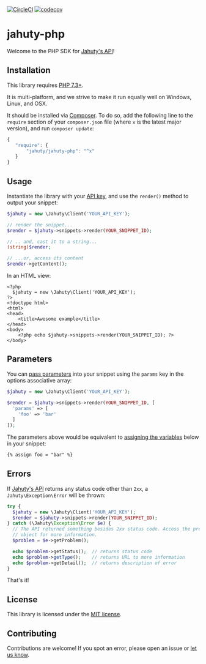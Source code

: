[![CircleCI](https://circleci.com/gh/jahuty/jahuty-php.svg?style=svg)](https://circleci.com/gh/jahuty/jahuty-php) [![codecov](https://codecov.io/gh/jahuty/jahuty-php/branch/master/graph/badge.svg?token=XELPI4FWMI)](https://codecov.io/gh/jahuty/jahuty-php)

# jahuty-php

Welcome to the PHP SDK for [Jahuty's API](https://docs.jahuty.com/api)!

## Installation

This library requires [PHP 7.3+](https://secure.php.net).

It is multi-platform, and we strive to make it run equally well on Windows, Linux, and OSX.

It should be installed via [Composer](https://getcomposer.org). To do so, add the following line to the `require` section of your `composer.json` file (where `x` is the latest major version), and run `composer update`:

```javascript
{
   "require": {
       "jahuty/jahuty-php": "^x"
   }
}
```

## Usage

Instantiate the library with your [API key](https://docs.jahuty.com/api#authentication), and use the `render()` method to output your snippet:

```php
$jahuty = new \Jahuty\Client('YOUR_API_KEY');

// render the snippet...
$render = $jahuty->snippets->render(YOUR_SNIPPET_ID);

// .. and, cast it to a string...
(string)$render;

// ...or, access its content
$render->getContent();
```

In an HTML view:

```html+php
<?php
  $jahuty = new \Jahuty\Client('YOUR_API_KEY');
?>
<!doctype html>
<html>
<head>
    <title>Awesome example</title>
</head>
<body>
    <?php echo $jahuty->snippets->render(YOUR_SNIPPET_ID); ?>
</body>
```

## Parameters

You can [pass parameters](https://docs.jahuty.com/liquid/parameters) into your snippet using the `params` key in the options associative array:

```php
$jahuty = new \Jahuty\Client('YOUR_API_KEY');

$render = $jahuty->snippets->render(YOUR_SNIPPET_ID, [
  'params' => [
    'foo' => 'bar'
  ]
]);
```

The parameters above would be equivalent to [assigning the variables](https://docs.jahuty.com/liquid/variables) below in your snippet:

```html
{% assign foo = "bar" %}
```

## Errors

If [Jahuty's API](https://docs.jahuty.com/api) returns any status code other than `2xx`, a `Jahuty\Exception\Error` will be thrown:

```php
try {
  $jahuty = new \Jahuty\Client('YOUR_API_KEY');
  $render = $jahuty->snippets->render(YOUR_SNIPPET_ID);
} catch (\Jahuty\Exception\Error $e) {
  // The API returned something besides 2xx status code. Access the problem
  // object for more information.
  $problem = $e->getProblem();

  echo $problem->getStatus();  // returns status code
  echo $problem->getType();    // returns URL to more information
  echo $problem->getDetail();  // returns description of error
}
```

That's it!

## License

This library is licensed under the [MIT license](LICENSE).

## Contributing

Contributions are welcome! If you spot an error, please open an issue or [let us know](https://www.jahuty.com/contact).
